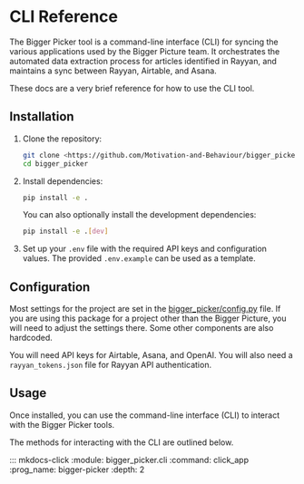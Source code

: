 # CLI Reference

The Bigger Picker tool is a command-line interface (CLI) for syncing the various applications used by the Bigger Picture team.
It orchestrates the automated data extraction process for articles identified in Rayyan, and maintains a sync between Rayyan, Airtable, and Asana.

These docs are a very brief reference for how to use the CLI tool.

## Installation

1. Clone the repository:

    ```sh
    git clone <https://github.com/Motivation-and-Behaviour/bigger_picker.git>
    cd bigger_picker
    ```

2. Install dependencies:

    ```sh
    pip install -e .
    ```

    You can also optionally install the development dependencies:

    ```sh
    pip install -e .[dev]
    ```

3. Set up your `.env` file with the required API keys and configuration values.
   The provided `.env.example` can be used as a template.

## Configuration

Most settings for the project are set in the [bigger_picker/config.py](https://github.com/Motivation-and-Behaviour/bigger_picker/blob/main/bigger_picker/config.py) file.
If you are using this package for a project other than the Bigger Picture, you will need to adjust the settings there.
Some other components are also hardcoded.

You will need API keys for Airtable, Asana, and OpenAI.
You will also need a `rayyan_tokens.json` file for Rayyan API authentication.

## Usage

Once installed, you can use the command-line interface (CLI) to interact with the Bigger Picker tools.

The methods for interacting with the CLI are outlined below.

::: mkdocs-click
    :module: bigger_picker.cli
    :command: click_app
    :prog_name: bigger-picker
    :depth: 2
